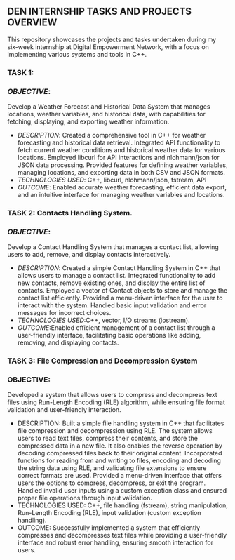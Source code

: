 ## DEN INTERNSHIP TASKS AND PROJECTS OVERVIEW
This repository showcases the projects and tasks undertaken during my six-week internship at Digital Empowerment Network, with a focus on implementing various systems and tools in C++.
### TASK 1: 
### *OBJECTIVE*:
Develop a Weather Forecast and Historical Data System that manages locations, weather variables, and historical data, with capabilities for fetching, displaying, and exporting weather information.
+ *DESCRIPTION*:
Created a comprehensive tool in C++ for weather forecasting and historical data retrieval.
Integrated API functionality to fetch current weather conditions and historical weather data for various locations.
Employed libcurl for API interactions and nlohmann/json for JSON data processing.
Provided features for defining weather variables, managing locations, and exporting data in both CSV and JSON formats.
+ *TECHNOLOGIES USED*: C++, libcurl, nlohmann/json, fstream, API
+ *OUTCOME*: Enabled accurate weather forecasting, efficient data export, and an intuitive interface for managing weather variables and locations.

### TASK 2:  Contacts Handling  System.
### *OBJECTIVE*:
Develop a Contact Handling System that manages a contact list, allowing users to add, remove, and display contacts interactively.
+ *DESCRIPTION*:
Created a simple Contact Handling System in C++ that allows users to manage a contact list.
Integrated functionality to add new contacts, remove existing ones, and display the entire list of contacts.
Employed a vector of Contact objects to store and manage the contact list efficiently.
Provided a menu-driven interface for the user to interact with the system.
Handled basic input validation and error messages for incorrect choices.
+ *TECHNOLOGIES USED*:C++, vector, I/O streams (iostream).
+ *OUTCOME*:Enabled efficient management of a contact list through a user-friendly interface, facilitating basic operations like adding, removing, and displaying contacts.

### TASK 3:  File Compression and Decompression System
### OBJECTIVE:
Developed a system that allows users to compress and decompress text files using Run-Length Encoding (RLE) algorithm, while ensuring file format validation and user-friendly interaction.
+ DESCRIPTION:
Built a simple file handling system in C++ that facilitates file compression and decompression using RLE. The system allows users to read text files, compress their contents, and store the compressed data in a new file. It also enables the reverse operation by decoding compressed files back to their original content. Incorporated functions for reading from and writing to files, encoding and decoding the string data using RLE, and validating file extensions to ensure correct formats are used. Provided a menu-driven interface that offers users the options to compress, decompress, or exit the program. Handled invalid user inputs using a custom exception class and ensured proper file operations through input validation.
+ TECHNOLOGIES USED: C++, file handling (fstream), string manipulation, Run-Length Encoding (RLE), input validation (custom exception handling).
+ OUTCOME: Successfully implemented a system that efficiently compresses and decompresses text files while providing a user-friendly interface and robust error handling, ensuring smooth interaction for users.







